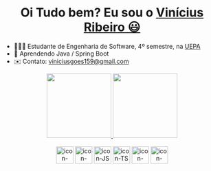 <h1 align="center">
    Oi Tudo bem? Eu sou o 
    <a href="https://www.linkedin.com/in/Viniciusrbr/">Vinícius Ribeiro 😃️</a>
  </h1>

- 👨🏻‍🎓 Estudante de Engenharia de Software, 4º semestre, na <a href="https://www.uepa.br/">UEPA</a>
- 🌱 Aprendendo Java / Spring Boot
- ✉️ Contato: viniciusgoes159@gmail.com

<div align="center">
  <a href="https://github.com/duribeiro">
    <img height="150em" src="https://github-readme-stats.vercel.app/api?username=Viniciusrbr&count_private=true&include_all_commits=true&show_icons=true&theme=react&hide_border=false&show_owner=true"/>
    <img height="150em" src="https://github-readme-stats.vercel.app/api/top-langs/?username=Viniciusrbr&theme=react&hide_border=false&&layout=compact"/>
  </a>
</div>


<div align="center" valign="top" ><br>
  <img align="center" alt="icon-HTML"       src="https://cdn-icons-png.flaticon.com/512/5968/5968267.png" width="40" height="40">
  <img align="center" alt="icon-CSS"        src="https://cdn-icons-png.flaticon.com/512/5968/5968242.png" width="40" height="40">
  <img align="center" alt="icon-JS"         src="https://cdn-icons-png.flaticon.com/512/5968/5968292.png" width="40" height="40">
  <img align="center" alt="icon-TS"         src="https://cdn-icons-png.flaticon.com/512/5968/5968381.png" width="40" height="40">
  <img align="center" alt="icon-Angular"      src="https://cdn-images-1.medium.com/max/92/1*nbJ41jD1-r2Oe6FsLjKaOg@2x.png"  width="40" height="40">
  <img align="center" alt="icon-SQLServer"  src="https://cdn-icons-png.flaticon.com/512/5968/5968364.png" width="40" height="40">
</div>

